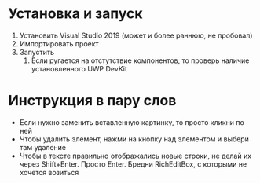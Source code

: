 ﻿# Установка и запуск

1. Установить Visual Studio 2019 (может и более раннюю, не пробовал)
1. Импортировать проект
1. Запустить
   1. Если ругается на отстутствие компонентов, то проверь наличие установленного UWP DevKit

# Инструкция в пару слов

* Если нужно заменить вставленную картинку, то просто кликни по ней
* Чтобы удалить элемент, нажми на кнопку над элементом и выбери там удаление
* Чтобы в тексте правильно отображались новые строки, не делай их через Shift+Enter. Просто Enter. Бредни RichEditBox, с которыми не хочется возиться